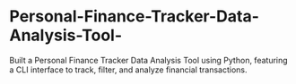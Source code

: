 # Personal-Finance-Tracker-Data-Analysis-Tool-
Built a Personal Finance Tracker Data Analysis Tool using Python, featuring a CLI interface to track, filter, and analyze financial transactions.
